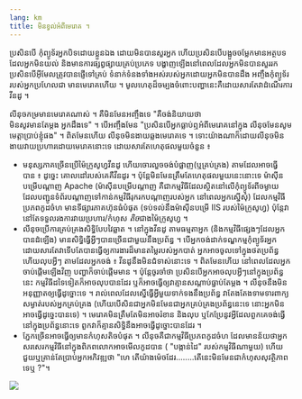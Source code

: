 ```yaml
---
lang: km
title: មិន​ខ្វល់​អំពី​មេរោគ ។
---
```


ប្រសិន​បើ​ កុំព្យូទ័រ​​អ្នក​បិទ​ដោយ​ខ្លួន​ឯង ដោយ​មិន​បាន​សួរ​អ្នក​ ហើយ​ប្រសិន​បើ​​​បង្អួច​ចម្លែក​ 
​មាន​អត្ថបទ​ដែល​អ្នក​មិន​យល់​ និង​មាន​ការ​ផ្សព្វ​ផ្សាយ​គ្រប់​ប្រភេទ 
បង្ហាញ​ឡើង​ នៅ​ពេល​ដែល​អ្នក​មិន​បាន​សួរ​រក​ ប្រសិន​បើ​​​អ៊ីមែល​ត្រូវ​បាន​ផ្ញើ​ទៅ​គ្រប់​ 
​​ទំនាក់​ទំនង​ទាំង​អស់​របស់​អ្នក​ ដោយ​អ្នក​​មិន​បាន​ដឹង អញ្ចឹង​កុំព្យូទ័រ​របស់​អ្នក​ប្រហែល​ជា​
មាន​មេរោគ​ហើយ​ ។ មូល​ហេតុ​​​​ដ៏​ចម្បង​ចំពោះ​បញ្ហា​នេះ​ គឺ​ដោយ​​សារតែ​វា​ដំណើរការ​វីនដូ ។

លីនុច​កម្រ​មាន​មេរោគ​ណាស់​ ។ គឺ​មិន​មែន​អញ្ចឹង​ទេ​ "គឺ​ចង់​និយាយ​​ថា  
មិន​សូវ​មាន​តែ​ម្តង​ អ្នក​ដឹង​ទេ​" ។ បើ​អញ្ចឹង​​មែន​ "ប្រសិន​បើ​អ្នក​ធ្លាប់​​ឮ​អំពី​មេរោគ​​នៅ​ក្នុង​ 
​លីនុច​មែន​​ សូម​មេត្តា​ប្រាប់​ខ្ញុំ​ផង​" ។  ពិត​មែន​ហើយ​ លីនុច​មិន​ងាយ​ឆ្លង​មេរោគ​ទេ​ ។
ទោះ​យ៉ាង​ណា​ក៏​ដោយ​ លីនុច​​មិនងាយ​វាយ​ប្រហារ​ដោយ​មេរោគ​​នោះ​ទេ​ ដោយ​សារ​តែ​​ហេតុផល​មួយ​ចំនួន ៖

<ul>

<li>មនុស្ស​ភាគ​ច្រើន​ប្រើ​ម៉ៃ​ក្រូសូហ្វ​វីនដូ​ ហើយ​ចោរ​លួច​ចង់​បំផ្លាញ​ 
 (ឬ​គ្រប់​គ្រង) តាម​ដែល​អាច​ធ្វើ​បាន ៖ ​ដូច្នេះ​ គោល​ដៅ​របស់​គេ​គឺ​វីនដូរ ។ 
ប៉ុន្តែ​មិន​មែន​ត្រឹម​តែ​ហេតុ​ផល​មួយ​​នេះ​នោះ​ទេ​  ម៉ាស៊ីន​បម្រើ​បណ្តាញ​ Apache  (ម៉ាស៊ីន​បម្រើ​បណ្តាញ​ គឺ​ជា​ 
កម្មវិធី​ដែល​ស្ថិត​នៅ​លើ​កុំព្យូទ័រ​ពី​ចម្ងាយ ​ដែល​បញ្ជូន​​ទំព័រ​បណ្តាញ​ទៅ​កាន់​ 
កម្មវិធី​រុក​រក​បណ្ដាញ​​របស់​អ្នក​ នៅ​ពេល​អ្នក​ស្នើសុំ​) ដែល​កម្មវិធី​ប្រភព​កូដ​ចំហ
មាន​ទី​ផ្សារ​ភាគ​ហ៊ុន​ធំ​បំផុត​ (​ទប់​ទល់​នឹង​​ម៉ាស៊ីន​បម្រើ​  IIS របស់​ម៉ៃក្រូសូហ្វ) ប៉ុន្តែ​វា​នៅ​តែ​ទទួល​រង​ការ​វាយ​ប្រហារ​/កំហុស​ <i>តិច​​</i>  
ជាង​​ម៉ៃក្រូសូហ្វ ។</li>

<li>លីនុច​ប្រើ​ការ​គ្រប់​គ្រង​​សិទ្ធិ​បែប​វៃ​ឆ្លាត​ ។ នៅ​ក្នុង​វីនដូ តាម​ធម្មតា​អ្នក​ (និង​កម្មវិធី​ 
​ផ្សេងៗ​​ដែល​អ្នក​បាន​ដំឡើង​)​ ​មាន​សិទ្ធិ​​ធ្វើ​អ្វី​ៗ​​បាន​ច្រើន​​ជា​មួយ​នឹង​ 
ប្រព័ន្ធ​ ។ បើ​អ្នក​ចង់​ដាក់​ទណ្ឌ​កម្ម​​កុំព្យូទ័រ​អ្នក​ ដោយ​សារ​តែ​វា​ទើប​តែ​បាន​ 
ធ្វើ​ឲ្យ​ការងារ​ដ៏​មាន​តម្លៃ​របស់​អ្នក​បាត់​ អ្នក​អាច​ចូល​ទៅ​ក្នុង​ថត​ប្រព័ន្ធ​ ហើយ​
លុប​អ្វី​ៗ​ ​​តាមដែល​​​អ្នកចង់​ ៖ វីន​ដូ​នឹង​មិនជំទាស់​នោះ​​ទេ​ ។ ពិត​មែន​ហើយ​ នៅ​ពេល​​ដែល​អ្នក​​​ចាប់​ផ្តើម​ឡើង​វិញ​​​ បញ្ហា​ក៏​ចាប់​ផ្តើម​មាន ។ ប៉ុន្តែ​ចូរ​ចាំ​ថា​ ​ប្រសិន​បើ​អ្នក​អាច​លុប​អ្វីៗ​នៅ​ 
ក្នុង​ប្រព័ន្ធ​នេះ​ កម្មវិធី​ដទៃ​ទៀត​ក៏​អាច​លុប​បាន​ដែរ ឬ​ក៏​អាច​ធ្វើ​ឲ្យ​វា​គ្មាន​សណ្តាប់​ធ្នាប់​តែ​ម្តង​ ។ លីនុច​នឹង​ 
មិន​អនុញ្ញាត​ឲ្យ​ធ្វើ​ដូច្នោះ​ទេ​ ។ រាល់​​ពេល​ដែល​ស្នើធ្វើ​អ្វី​មួយ​ទាក់​ទង​នឹង​ 
ប្រព័ន្ធ វា​តែងតែង​ទាមទារ​ពាក្យ​សម្ងាត់​របស់​អ្នក​គ្រប់​គ្រង (ហើយ​បើ​សិន​ជា​​អ្នក​មិន​មែន​ជា​ 
អ្នក​គ្រប់​គ្រង​​ប្រព័ន្ធ​នេះ​ទេ​ នោះ​អ្នក​​​មិន​អាច​ធ្វើ​ដូច្នេះ​បាន​ទេ) ។ មេ​រោគ​មិន​ត្រឹម​តែ​មិន​អាច​ 
រំខាន និង​លុប ឬកែប្រែ​នូវ​អ្វី​ដែល​ពួក​គេ​ចង់​ធ្វើ​នៅ​ក្នុង​ប្រព័ន្ធ​នោះ​ទេ​ ពួក​វា​ 
ក៏​គ្មានសិទ្ធិ​នឹង​អាច​ធ្វើ​ដូច្នោះ​បាន​ដែរ​ ។</li>

<li>ភ្នែក​ច្រើន​អាច​ធ្វើ​ឲ្យ​មាន​កំហុស​តិច​បំផុត​ ។ លីនុច​គឺ​ជា​កម្មវិធី​ប្រភព​កូដ​ចំហ​ ដែល​មាន​ន័យ​ថា​ 
អ្នក​សរសេរ​កម្មវិធី​​នៅ​ក្នុង​ពិភពលោក​​អាច​មើល​កូដ​បាន​ ( "បង្កាន់​ដៃ​" របស់​កម្មវិធី​ណាមួយ​) ហើយ​​​ជួយ​
ឬ​គ្រាន់​តែ​ប្រាប់​អ្នក​អភិវឌ្ឍ​ថា "ហេ  តើ​យ៉ាង​ម៉េច​ដែរ​........តើ​នេះ​​​មិន​មែន​ជា​កំហុស​សុវត្ថិភាព​​ទេ​ឬ ?"។</li>

</ul>

<img src="Images/viruses_thumb.png" />




